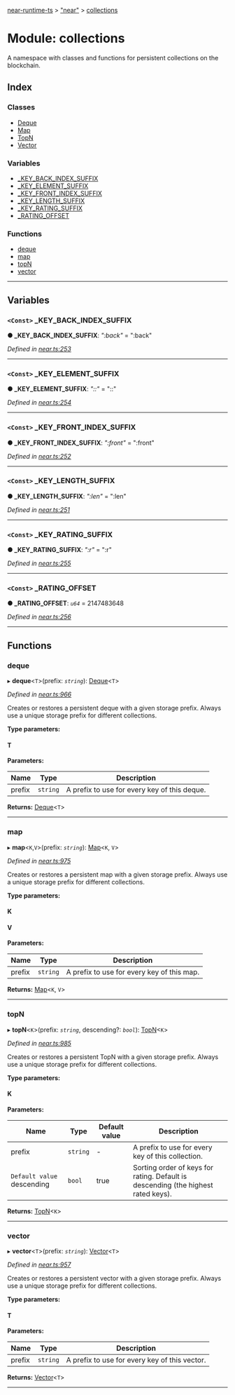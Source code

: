 [near-runtime-ts](../README.md) > ["near"](../modules/_near_.md) > [collections](../modules/_near_.collections.md)

# Module: collections

A namespace with classes and functions for persistent collections on the blockchain.

## Index

### Classes

* [Deque](../classes/_near_.collections.deque.md)
* [Map](../classes/_near_.collections.map.md)
* [TopN](../classes/_near_.collections.topn.md)
* [Vector](../classes/_near_.collections.vector.md)

### Variables

* [_KEY_BACK_INDEX_SUFFIX](_near_.collections.md#_key_back_index_suffix)
* [_KEY_ELEMENT_SUFFIX](_near_.collections.md#_key_element_suffix)
* [_KEY_FRONT_INDEX_SUFFIX](_near_.collections.md#_key_front_index_suffix)
* [_KEY_LENGTH_SUFFIX](_near_.collections.md#_key_length_suffix)
* [_KEY_RATING_SUFFIX](_near_.collections.md#_key_rating_suffix)
* [_RATING_OFFSET](_near_.collections.md#_rating_offset)

### Functions

* [deque](_near_.collections.md#deque-1)
* [map](_near_.collections.md#map-1)
* [topN](_near_.collections.md#topn-1)
* [vector](_near_.collections.md#vector-1)

---

## Variables

<a id="_key_back_index_suffix"></a>

### `<Const>` _KEY_BACK_INDEX_SUFFIX

**● _KEY_BACK_INDEX_SUFFIX**: *":back"* = ":back"

*Defined in [near.ts:253](https://github.com/nearprotocol/near-runtime-ts/blob/b0670e9/near.ts#L253)*

___
<a id="_key_element_suffix"></a>

### `<Const>` _KEY_ELEMENT_SUFFIX

**● _KEY_ELEMENT_SUFFIX**: *"::"* = "::"

*Defined in [near.ts:254](https://github.com/nearprotocol/near-runtime-ts/blob/b0670e9/near.ts#L254)*

___
<a id="_key_front_index_suffix"></a>

### `<Const>` _KEY_FRONT_INDEX_SUFFIX

**● _KEY_FRONT_INDEX_SUFFIX**: *":front"* = ":front"

*Defined in [near.ts:252](https://github.com/nearprotocol/near-runtime-ts/blob/b0670e9/near.ts#L252)*

___
<a id="_key_length_suffix"></a>

### `<Const>` _KEY_LENGTH_SUFFIX

**● _KEY_LENGTH_SUFFIX**: *":len"* = ":len"

*Defined in [near.ts:251](https://github.com/nearprotocol/near-runtime-ts/blob/b0670e9/near.ts#L251)*

___
<a id="_key_rating_suffix"></a>

### `<Const>` _KEY_RATING_SUFFIX

**● _KEY_RATING_SUFFIX**: *":r"* = ":r"

*Defined in [near.ts:255](https://github.com/nearprotocol/near-runtime-ts/blob/b0670e9/near.ts#L255)*

___
<a id="_rating_offset"></a>

### `<Const>` _RATING_OFFSET

**● _RATING_OFFSET**: *`u64`* = 2147483648

*Defined in [near.ts:256](https://github.com/nearprotocol/near-runtime-ts/blob/b0670e9/near.ts#L256)*

___

## Functions

<a id="deque-1"></a>

###  deque

▸ **deque**<`T`>(prefix: *`string`*): [Deque](../classes/_near_.collections.deque.md)<`T`>

*Defined in [near.ts:966](https://github.com/nearprotocol/near-runtime-ts/blob/b0670e9/near.ts#L966)*

Creates or restores a persistent deque with a given storage prefix. Always use a unique storage prefix for different collections.

**Type parameters:**

#### T 
**Parameters:**

| Name | Type | Description |
| ------ | ------ | ------ |
| prefix | `string` |  A prefix to use for every key of this deque. |

**Returns:** [Deque](../classes/_near_.collections.deque.md)<`T`>

___
<a id="map-1"></a>

###  map

▸ **map**<`K`,`V`>(prefix: *`string`*): [Map](../classes/_near_.collections.map.md)<`K`, `V`>

*Defined in [near.ts:975](https://github.com/nearprotocol/near-runtime-ts/blob/b0670e9/near.ts#L975)*

Creates or restores a persistent map with a given storage prefix. Always use a unique storage prefix for different collections.

**Type parameters:**

#### K 
#### V 
**Parameters:**

| Name | Type | Description |
| ------ | ------ | ------ |
| prefix | `string` |  A prefix to use for every key of this map. |

**Returns:** [Map](../classes/_near_.collections.map.md)<`K`, `V`>

___
<a id="topn-1"></a>

###  topN

▸ **topN**<`K`>(prefix: *`string`*, descending?: *`bool`*): [TopN](../classes/_near_.collections.topn.md)<`K`>

*Defined in [near.ts:985](https://github.com/nearprotocol/near-runtime-ts/blob/b0670e9/near.ts#L985)*

Creates or restores a persistent TopN with a given storage prefix. Always use a unique storage prefix for different collections.

**Type parameters:**

#### K 
**Parameters:**

| Name | Type | Default value | Description |
| ------ | ------ | ------ | ------ |
| prefix | `string` | - |  A prefix to use for every key of this collection. |
| `Default value` descending | `bool` | true |  Sorting order of keys for rating. Default is descending (the highest rated keys). |

**Returns:** [TopN](../classes/_near_.collections.topn.md)<`K`>

___
<a id="vector-1"></a>

###  vector

▸ **vector**<`T`>(prefix: *`string`*): [Vector](../classes/_near_.collections.vector.md)<`T`>

*Defined in [near.ts:957](https://github.com/nearprotocol/near-runtime-ts/blob/b0670e9/near.ts#L957)*

Creates or restores a persistent vector with a given storage prefix. Always use a unique storage prefix for different collections.

**Type parameters:**

#### T 
**Parameters:**

| Name | Type | Description |
| ------ | ------ | ------ |
| prefix | `string` |  A prefix to use for every key of this vector. |

**Returns:** [Vector](../classes/_near_.collections.vector.md)<`T`>

___

